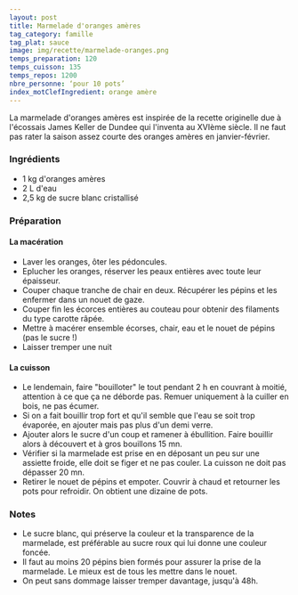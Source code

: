 ```yaml
---
layout: post
title: Marmelade d'oranges amères
tag_category: famille
tag_plat: sauce
image: img/recette/marmelade-oranges.png
temps_preparation: 120
temps_cuisson: 135
temps_repos: 1200
nbre_personne: ‘pour 10 pots’
index_motClefIngredient: orange amère
---
```

La marmelade d'oranges amères est inspirée de la recette originelle due à l'écossais James Keller de Dundee qui l'inventa au XVIème siècle. Il ne faut pas rater la saison assez courte des oranges amères en janvier-février.

### Ingrédients
* 1 kg d'oranges amères
* 2 L d'eau
* 2,5 kg de sucre blanc cristallisé

### Préparation
#### La macération
* Laver les oranges, ôter les pédoncules.
* Eplucher les oranges, réserver les peaux entières avec toute leur épaisseur.
* Couper chaque tranche de chair en deux. Récupérer les pépins et les enfermer dans un nouet de gaze.
* Couper fin les écorces entières au couteau pour obtenir des filaments du type carotte râpée.
* Mettre à macérer ensemble écorses, chair, eau et le nouet de pépins (pas le sucre !)
* Laisser tremper une nuit

#### La cuisson
* Le lendemain, faire "bouilloter" le tout pendant 2 h en couvrant à moitié, attention à ce que ça ne déborde pas. Remuer uniquement à la cuiller en bois, ne pas écumer.
* Si on a fait bouillir trop fort et qu'il semble que l'eau se soit trop évaporée, en ajouter mais pas plus d'un demi verre.
* Ajouter alors le sucre d'un coup et ramener à ébullition. Faire bouillir alors à découvert et à gros bouillons 15 mn.
* Vérifier si la marmelade est prise en en déposant un peu sur une assiette froide, elle doit se figer et ne pas couler. La cuisson ne doit pas dépasser 20 mn.
* Retirer le nouet de pépins et empoter. Couvrir à chaud et retourner les pots pour refroidir. On obtient une dizaine de pots.

### Notes
* Le sucre blanc, qui préserve la couleur et la transparence de la marmelade, est préférable au sucre roux qui lui donne une couleur foncée.
* Il faut au moins 20 pépins bien formés pour assurer la prise de la marmelade. Le mieux est de tous les mettre dans le nouet.
* On peut sans dommage laisser tremper davantage, jusqu'à 48h.
